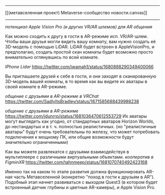 
***
[[(метавселенная проект) Metaverse-сообщество новости.canvas]]
***
*потенциал Apple Vision Pro (и других VR/AR шлемов) для AR общения*

Как можно сходить к другу в гости в AR-режиме исп. VR/AR-шлем.
Чтобы ваши друзья могли видеть вашу комнату, вам нужно создать её 3D-модель с помощью LiDAR.
LiDAR будет встроен в AppleVisionPro, и предполагаю, создать простой скан комнаты будет возможно просто внимательно оглянувшись по всей комнате.

*IPhone Lidar*
https://twitter.com/iwamah1/status/1680898290349400066

Вы приглашаете друзей к себе в гости, и они заходят в сканированную 3D-модель вашей комнаты, 
в то время как вы видите их аватары в своей комнате в AR-режиме.

*общение с друзьями в AR-режиме в VRChat*
https://twitter.com/SadlyItsBradley/status/1671585688439988238

*общение с друзьями в AR-режиме*
https://twitter.com/jdunrrp/status/1681036470612553729
Их аватары могут выглядеть как угодно, от стандартных аватаров Horizon Worlds, 
до нестандартых и в т. ч. полностью реалистичных.
(но "реалистичные аватары" будут очень требовательны по железу, что может потребовать подключения к мощному ПК, или общие возможности будут значительно ограниченными)

Как вы можете развлекатся с друзьями взаимодействуя в мультиплеере с различными виртуальными объектами.
*кооператив в FigminXR*
https://twitter.com/tahnmeep/status/1681070740492423168

Именно так на каком то этапе развития должна функционировать AR-ная часть Метавселенной 
(конкретно "поход в гости к друзьям в AR").
Подобный этап начнет развиваться с выходом Quest3 (в котором будет встроенный датчик глубины и цветные AR-камеры), и Apple Vision Pro.




